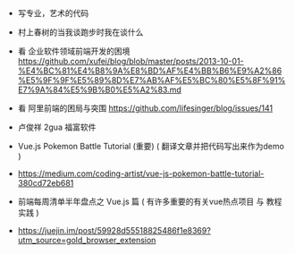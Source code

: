 
* 写专业，艺术的代码

* 村上春树的当我谈跑步时我在谈什么

* 看  企业软件领域前端开发的困境 https://github.com/xufei/blog/blob/master/posts/2013-10-01-%E4%BC%81%E4%B8%9A%E8%BD%AF%E4%BB%B6%E9%A2%86%E5%9F%9F%E5%89%8D%E7%AB%AF%E5%BC%80%E5%8F%91%E7%9A%84%E5%9B%B0%E5%A2%83.md
* 看  阿里前端的困局与突围 https://github.com/lifesinger/blog/issues/141


* 卢俊祥 2gua 福富软件



* Vue.js Pokemon Battle Tutorial (重要)   ( 翻译文章并把代码写出来作为demo )
* https://medium.com/coding-artist/vue-js-pokemon-battle-tutorial-380cd72eb681



* 前端每周清单半年盘点之 Vue.js 篇    ( 有许多重要的有关vue热点项目 与 教程实践 )
* https://juejin.im/post/59928d55518825486f1e8369?utm_source=gold_browser_extension



























